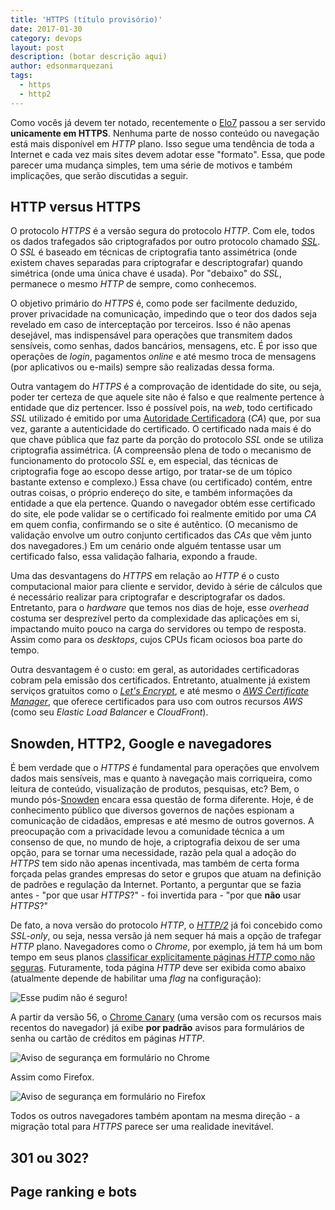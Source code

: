 ```yaml
---
title: 'HTTPS (título provisório)'
date: 2017-01-30
category: devops
layout: post
description: (botar descrição aqui)
author: edsonmarquezani
tags:
  - https
  - http2
---
```


Como vocês já devem ter notado, recentemente o [Elo7](https://www.elo7.com.br) passou a ser servido **unicamente em HTTPS**. Nenhuma parte de nosso conteúdo ou navegação está mais disponível em _HTTP_ plano. Isso segue uma tendência de toda a Internet e cada vez mais sites devem adotar esse "formato". Essa, que pode parecer uma mudança simples, tem uma série de motivos e também implicações, que serão discutidas a seguir.

## HTTP versus HTTPS

O protocolo _HTTPS_ é a versão segura do protocolo _HTTP_. Com ele, todos os dados trafegados são criptografados por outro protocolo chamado [_SSL_](https://en.wikipedia.org/wiki/Transport_Layer_Security). O _SSL_ é baseado em técnicas de criptografia tanto assimétrica (onde existem chaves separadas para criptografar e descriptografar) quando simétrica (onde uma única chave é usada). Por "debaixo" do _SSL_, permanece o mesmo _HTTP_ de sempre, como conhecemos.

O objetivo primário do _HTTPS_ é, como pode ser facilmente deduzido, prover privacidade na comunicação, impedindo que o teor dos dados seja revelado em caso de interceptação por terceiros. Isso é não apenas desejável, mas indispensável para operações que transmitem dados sensíveis, como senhas, dados bancários, mensagens, etc. É por isso que operações de _login_, pagamentos _online_ e até mesmo troca de mensagens (por aplicativos ou e-mails) sempre são realizadas dessa forma.

Outra vantagem do _HTTPS_ é a comprovação de identidade do site, ou seja, poder ter certeza de que aquele site não é falso e que realmente pertence à entidade que diz pertencer. Isso é possível pois, na _web_, todo certificado _SSL_ utilizado é emitido por uma [Autoridade Certificadora](https://en.wikipedia.org/wiki/Certificate_authority) (_CA_) que, por sua vez, garante a autenticidade do certificado. O certificado nada mais é do que chave pública que faz parte da porção do protocolo _SSL_ onde se utiliza criptografia assimétrica. (A compreensão plena de todo o mecanismo de funcionamento do protocolo _SSL_ e, em especial, das técnicas de criptografia foge ao escopo desse artigo, por tratar-se de um tópico bastante extenso e complexo.) Essa chave (ou certificado) contém, entre outras coisas, o próprio endereço do site, e também informações da entidade a que ela pertence. Quando o navegador obtém esse certificado do site, ele pode validar se o certificado foi realmente emitido por uma _CA_ em quem confia, confirmando se o site é autêntico. (O mecanismo de validação envolve um outro conjunto certificados das _CAs_ que vêm junto dos navegadores.) Em um cenário onde alguém tentasse usar um certificado falso, essa validação falharia, expondo a fraude.

Uma das desvantagens do _HTTPS_ em relação ao _HTTP_ é o custo computacional maior para cliente e servidor, devido à série de cálculos que é necessário realizar para criptografar e descriptografar os dados. Entretanto, para o _hardware_ que temos nos dias de hoje, esse _overhead_ costuma ser desprezível perto da complexidade das aplicações em si, impactando muito pouco na carga do servidores ou tempo de resposta. Assim como para os _desktops_, cujos CPUs ficam ociosos boa parte do tempo.

Outra desvantagem é o custo: em geral, as autoridades certificadoras cobram pela emissão dos certificados. Entretanto, atualmente já existem serviços gratuitos como o [_Let's Encrypt_](https://letsencrypt.org/), e até mesmo o [_AWS Certificate Manager_](https://aws.amazon.com/pt/certificate-manager/), que oferece certificados para uso com outros recursos _AWS_ (como seu _Elastic Load Balancer_ e _CloudFront_).

## Snowden, HTTP2, Google e navegadores

É bem verdade que o _HTTPS_ é fundamental para operações que envolvem dados mais sensíveis, mas e quanto à navegação mais corriqueira, como leitura de conteúdo, visualização de produtos, pesquisas, etc? Bem, o mundo pós-[Snowden](https://en.wikipedia.org/wiki/Edward_Snowden) encara essa questão de forma diferente. Hoje, é de conhecimento público que diversos governos de nações espionam a comunicação de cidadãos, empresas e até mesmo de outros governos. A preocupação com a privacidade levou a comunidade técnica a um consenso de que, no mundo de hoje, a criptografia deixou de ser uma opção, para se tornar uma necessidade, razão pela qual a adoção do _HTTPS_ tem sido não apenas incentivada, mas também de certa forma forçada pelas grandes empresas do setor e grupos que atuam na definição de padrões e regulação da Internet. Portanto, a perguntar que se fazia antes - "por que usar _HTTPS_?" - foi invertida para - "por que **não** usar _HTTPS_?"

De fato, a nova versão do protocolo _HTTP_, o [_HTTP/2_](https://http2.github.io/) já foi concebido como _SSL-only_, ou seja, nessa versão já nem sequer há mais a opção de trafegar _HTTP_ plano. Navegadores como o _Chrome_, por exemplo, já tem há um bom tempo em seus planos [classificar explicitamente páginas _HTTP_ como não seguras](https://www.chromium.org/Home/chromium-security/marking-http-as-non-secure). Futuramente, toda página _HTTP_ deve ser exibida como abaixo (atualmente depende de habilitar uma _flag_ na configuração):

![Esse pudim não é seguro!](../images/https-1.png)

A partir da versão 56, o [Chrome Canary](https://www.google.com.br/chrome/browser/canary.html) (uma versão com os recursos mais recentos do navegador) já exibe **por padrão** avisos para formulários de senha ou cartão de créditos em páginas _HTTP_.

![Aviso de segurança em formulário no Chrome](../images/https-2.png)

Assim como Firefox.

![Aviso de segurança em formulário no Firefox](../images/https-3.png)

Todos os outros navegadores também apontam na mesma direção - a migração total para _HTTPS_ parece ser uma realidade inevitável.

## 301 ou 302?

## Page ranking e bots
